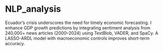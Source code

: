 # NLP_analysis
Ecuador’s crisis underscores the need for timely economic forecasting. I enhance GDP growth predictions by integrating sentiment analysis from 240,000+ news articles (2000–2024) using  TextBlob, VADER, and SpaCy. A LASSO-ARDL model with macroeconomic controls improves short-term accuracy.

